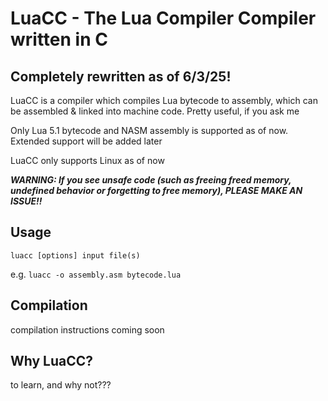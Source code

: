 # LuaCC - The Lua Compiler Compiler written in C
## Completely rewritten as of 6/3/25!
LuaCC is a compiler which compiles Lua bytecode to assembly, which can be assembled & linked into machine code. Pretty useful, if you ask me

Only Lua 5.1 bytecode and NASM assembly is supported as of now. Extended support will be added later

LuaCC only supports Linux as of now

***WARNING: If you see unsafe code (such as freeing freed memory, undefined behavior or forgetting to free memory), PLEASE MAKE AN ISSUE!!***

## Usage
```
luacc [options] input file(s)
```
e.g. `luacc -o assembly.asm bytecode.lua`

## Compilation
compilation instructions coming soon

## Why LuaCC?
to learn, and why not???

